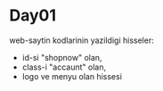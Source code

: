 # Day01

web-saytin kodlarinin yazildigi hisseler:

- id-si "shopnow" olan,
- class-i "accaunt" olan,
- logo ve menyu olan hissesi
